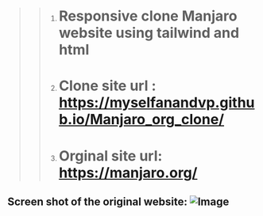 >
> > 1. # Responsive clone Manjaro website using tailwind and html
> > 2. # Clone site url : https://myselfanandvp.github.io/Manjaro_org_clone/
> > 3. # Orginal site url: https://manjaro.org/
## Screen shot of the original website: ![Image](https://github.com/user-attachments/assets/74937542-b1d3-4dc4-a76a-f9116d01b093)

